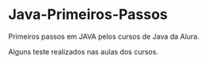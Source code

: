 # Java-Primeiros-Passos
Primeiros passos em JAVA pelos cursos de Java da Alura.

Alguns teste  realizados nas aulas dos cursos. 

